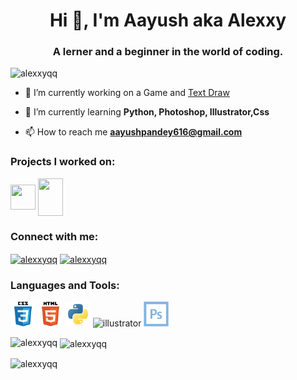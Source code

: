 <h1 align="center">Hi 👋, I'm Aayush aka Alexxy</h1>
<h3 align="center">A lerner and a beginner in the world of coding.</h3>

<p align="left"> <img src="https://komarev.com/ghpvc/?username=alexxyqq&label=Profile%20views&color=02ede9&style=plastic" alt="alexxyqq" /> </p>

- 🔭 I’m currently working on a Game and [Text Draw](https://github.com/AlexxyQQ/Text_Draw)

- 🌱 I’m currently learning **Python, Photoshop, Illustrator,Css**

- 📫 How to reach me **aayushpandey616@gmail.com**


<h3 align="left">Projects I worked on:</h3>
<a href="https://github.com/AlexxyQQ/Tkinter_calculator"> <img align="center" src="https://i.imgur.com/JDzrSoW.png" height="40" width="40" ></a>
<a href="https://github.com/AlexxyQQ/G-Pass"> <img align="center"  src = "https://i.imgur.com/VX9qswa.png" height="60" width="40"> </a>

<h3 align="left">Connect with me:</h3>
<p align="left">
<a href="https://linkedin.com/in/alexxyqq" target="blank"><img align="center" src="https://raw.githubusercontent.com/rahuldkjain/github-profile-readme-generator/master/src/images/icons/Social/linked-in-alt.svg" alt="alexxyqq" height="30" width="40" /></a>
<a href="https://www.behance.net/alexxyqq" target="blank"><img align="center" src="https://raw.githubusercontent.com/rahuldkjain/github-profile-readme-generator/master/src/images/icons/Social/behance.svg" alt="alexxyqq" height="30" width="40" /></a>
</p>

<h3 align="left">Languages and Tools:</h3>
<p align="left"> 
<img src="https://raw.githubusercontent.com/devicons/devicon/master/icons/css3/css3-original-wordmark.svg" alt="css3" width="40" height="40"/>
<img src="https://raw.githubusercontent.com/devicons/devicon/master/icons/html5/html5-original-wordmark.svg" alt="html5" width="40" height="40"/>
<img src="https://raw.githubusercontent.com/devicons/devicon/master/icons/python/python-original.svg" alt="python" width="40" height="40"/>
<img src="https://www.vectorlogo.zone/logos/adobe_illustrator/adobe_illustrator-icon.svg" alt="illustrator" width="40" height="40"/>
<img src="https://raw.githubusercontent.com/devicons/devicon/master/icons/photoshop/photoshop-line.svg" alt="photoshop" width="40" height="40"/>

</p>

<p><img align="left" src="https://github-readme-stats.vercel.app/api/top-langs?username=alexxyqq&show_icons=true&theme=dark&title_color=6adbd9&hide_border=true&locale=en&layout=compact" alt="alexxyqq" /></p>

<p>&nbsp;<img align="center" src="https://github-readme-stats.vercel.app/api?username=alexxyqq&show_icons=true&theme=dark&title_color=6adbd9&hide_border=true&locale=en" alt="alexxyqq" /></p>

<p><img align="center" src="https://github-readme-streak-stats.herokuapp.com/?user=alexxyqq&" alt="alexxyqq" /></p>
